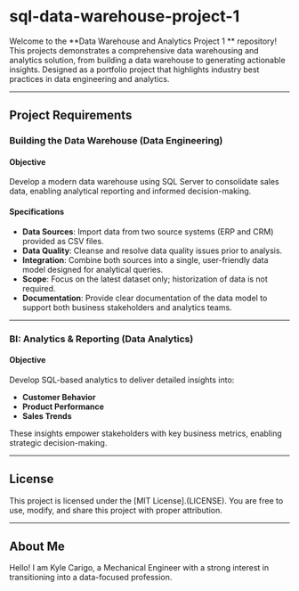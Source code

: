 # sql-data-warehouse-project-1

Welcome to the **Data Warehouse and Analytics Project 1 ** repository!
This projects demonstrates a comprehensive data warehousing and analytics solution, from building a data warehouse to generating actionable insights.
Designed as a portfolio project that highlights industry best practices in data engineering and analytics.

---
## Project Requirements

### Building the Data Warehouse (Data Engineering)

#### Objective
Develop a modern data warehouse using SQL Server to consolidate sales data, enabling analytical reporting and informed decision-making.

#### Specifications
- **Data Sources**: Import data from two source systems (ERP and CRM) provided as CSV files.
- **Data Quality**: Cleanse and resolve data quality issues prior to analysis.
- **Integration**: Combine both sources into a single, user-friendly data model designed for analytical queries.
- **Scope**: Focus on the latest dataset only; historization of data is not required.
- **Documentation**: Provide clear documentation of the data model to support both business stakeholders and analytics teams.

---

### BI: Analytics & Reporting (Data Analytics)

#### Objective
Develop SQL-based analytics to deliver detailed insights into:
- **Customer Behavior**
- **Product Performance**
- **Sales Trends**

These insights empower stakeholders with key business metrics, enabling strategic decision-making.

---

## License

This project is licensed under the [MIT License].(LICENSE). You are free to use, modify, and share this project with proper attribution.

---

## About Me
Hello! I am Kyle Carigo, a Mechanical Engineer with a strong interest in transitioning into a data-focused profession.
